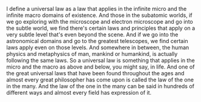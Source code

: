  I define a universal law as a law that applies in the infinite micro and the infinite macro domains of existence. And those in the subatomic worlds, if we go exploring with the microscope and electron microscope and go into the subtle world, we find there's certain laws and principles that apply on a very subtle level that's even beyond the scene. And if we go into the astronomical domains and go to the greatest telescopes, we find certain laws apply even on those levels. And somewhere in between, the human physics and metaphysics of man, mankind or humankind, is actually following the same laws. So a universal law is something that applies in the micro and the macro as above and below, you might say, in life. And one of the great universal laws that have been found throughout the ages and almost every great philosopher has come upon is called the law of the one in the many. And the law of the one in the many can be said in hundreds of different ways and almost every field has expression of it.